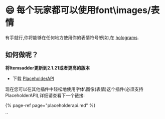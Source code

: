 # 😄 每个玩家都可以使用font\images/表情

有手就行,你将能够在任何地方使用你的表情符号!例如,在 [holograms](../compatibility-with-other-plugins/compatible/holographic-displays.md).

## 如何做呢？

**将Itemsadder更新到2.1.21或者更高的版本**

* 下载 [PlaceholderAPI](https://www.spigotmc.org/resources/placeholderapi.6245/)

现在您可以在其他插件中轻松地使用字体\图像\(表情\)这个插件\(必须支持PlaceholderAPI\),详细请查看下一个链接:

{% page-ref page="placeholderapi.md" %}

\`\`

